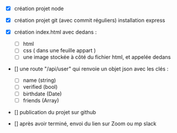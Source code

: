 - [X] création projet node

- [x] création projet git (avec commit réguliers)
installation express

- [x] création index.html avec dedans :
    - [ ] html
    - [ ] css ( dans une feuille appart )
    - [ ] une image stockée à côté du fichier html, et appelée dedans

- [] une route "/api/user" qui renvoie un objet json avec les clés :
    - [ ] name (string)
    - [ ] verified (bool)
    - [ ] birthdate (Date)
    - [ ] friends (Array)

- [] publication du projet sur github

- [] après avoir terminé, envoi du lien sur Zoom ou mp slack